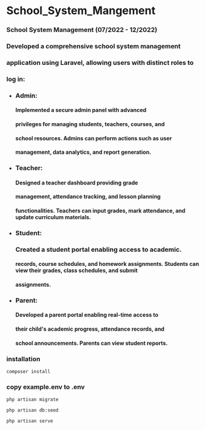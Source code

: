 # School_System_Mangement
### School System Management (07/2022 - 12/2022)
### Developed a comprehensive school system management
### application using Laravel, allowing users with distinct roles to
### log in:

- ### Admin:
  #### Implemented a secure admin panel with advanced
  ####  privileges for managing students, teachers, courses, and
  ####  school resources. Admins can perform actions such as user
  ####  management, data analytics, and report generation.
  
- ### Teacher:
  #### Designed a teacher dashboard providing grade
  ####  management, attendance tracking, and lesson planning
  ####  functionalities. Teachers can input grades, mark attendance, and update curriculum materials.

- ### Student:
  ### Created a student portal enabling access to academic.
  ####  records, course schedules, and homework assignments. Students can view their grades, class schedules, and submit
  ####  assignments.
  
- ### Parent: 
  #### Developed a parent portal enabling real-time access to
  ####  their child's academic progress, attendance records, and
  ####  school announcements. Parents can view student reports.

  
### installation
```
composer install
```
### copy example.env to .env
```
php artisan migrate
```
```
php artisan db:seed
```
```
php artisan serve
```
